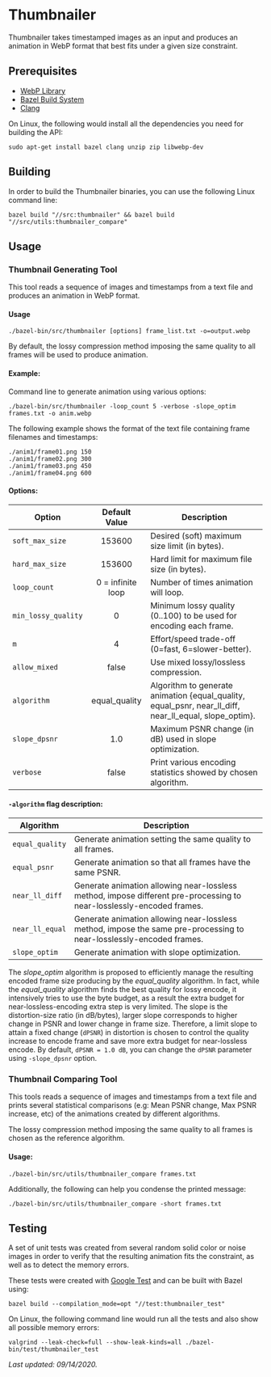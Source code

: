 
# Thumbnailer

Thumbnailer takes timestamped images as an input and produces an animation in WebP format that best fits under a given size constraint.

## Prerequisites

- [WebP Library](https://github.com/webmproject/libwebp)
- [Bazel Build System](https://docs.bazel.build/versions/master/bazel-overview.html)
- [Clang](https://clang.llvm.org/)

On Linux, the following would install all the dependencies you need for building the API:
```
sudo apt-get install bazel clang unzip zip libwebp-dev
```

## Building

In order to build the Thumbnailer binaries, you can use the following Linux command line:
```
bazel build "//src:thumbnailer" && bazel build "//src/utils:thumbnailer_compare"
```

## Usage

### Thumbnail Generating Tool

This tool reads a sequence of images and timestamps from a text file and produces an animation in WebP format.

#### Usage

```
./bazel-bin/src/thumbnailer [options] frame_list.txt -o=output.webp
```

By default, the lossy compression method imposing the same quality to all frames will be used to produce animation. 

#### Example:

Command line to generate animation using various options:

```
./bazel-bin/src/thumbnailer -loop_count 5 -verbose -slope_optim frames.txt -o anim.webp
```

The following example shows the format of the text file containing frame filenames and timestamps:

```
./anim1/frame01.png 150
./anim1/frame02.png 300
./anim1/frame03.png 450
./anim1/frame04.png 600
```

#### Options:

| Option | Default Value | Description|
|--------|:-------------:|------------|
|`soft_max_size`|153600|Desired (soft) maximum size limit (in bytes).|
|`hard_max_size`|153600|Hard limit for maximum file size (in bytes).|
|`loop_count`|0 = infinite loop|Number of times animation will loop.|
|`min_lossy_quality`|0|Minimum lossy quality (0..100) to be used for encoding each frame.|
|`m`|4|Effort/speed trade-off (0=fast, 6=slower-better).|
|`allow_mixed`|false|Use mixed lossy/lossless compression.|
|`algorithm`|equal_quality|Algorithm to generate animation {equal_quality, equal_psnr, near_ll_diff, near_ll_equal, slope_optim}.|
|`slope_dpsnr`|1.0|Maximum PSNR change (in dB) used in slope optimization.|
|`verbose`|false|Print various encoding statistics showed by chosen algorithm.|

#### `-algorithm` flag description:

| Algorithm | Description |
|-----------|-------------|
|`equal_quality`|Generate animation setting the same quality to all frames.|
|`equal_psnr`|Generate animation so that all frames have the same PSNR.|
|`near_ll_diff`|Generate animation allowing near-lossless method, impose different pre-processing to near-losslessly-encoded frames.|
|`near_ll_equal`|Generate animation allowing near-lossless method, impose the same pre-processing to near-losslessly-encoded frames.|
|`slope_optim`|Generate animation with slope optimization.|


The *slope_optim* algorithm is proposed to efficiently manage the resulting encoded frame size producing by the *equal_quality* algorithm. In fact, while the *equal_quality* algorithm finds the best quality for lossy encode, it intensively tries to use the byte budget, as a result the extra budget for near-lossless-encoding extra step is very limited. The slope is the distortion-size ratio (in dB/bytes), larger slope corresponds to higher change in PSNR and lower change in frame size. Therefore, a limit slope to attain a fixed change (`dPSNR`) in distortion is chosen to control the quality increase to encode frame and save more extra budget for near-lossless encode. By default, `dPSNR = 1.0 dB`, you can change the `dPSNR` parameter using `-slope_dpsnr` option.

### Thumbnail Comparing Tool

This tools reads a sequence of images and timestamps from a text file and prints several statistical comparisons (e.g: Mean PSNR change, Max PSNR increase, etc) of the animations created by different algorithms. 

The lossy compression method imposing the same quality to all frames is chosen as the reference algorithm.

#### Usage:

```
./bazel-bin/src/utils/thumbnailer_compare frames.txt
```

Additionally, the following can help you condense the printed message:

```
./bazel-bin/src/utils/thumbnailer_compare -short frames.txt
```

## Testing

A set of unit tests was created from several random solid color or noise images in order to verify that the resulting animation fits the constraint, as well as to detect the memory errors.

These tests were created with [Google Test](https://github.com/google/googletest) and can be built with Bazel using:

```
bazel build --compilation_mode=opt "//test:thumbnailer_test"
```

On Linux, the following command line would run all the tests and also show all possible memory errors:

```
valgrind --leak-check=full --show-leak-kinds=all ./bazel-bin/test/thumbnailer_test
```

*Last updated: 09/14/2020.*